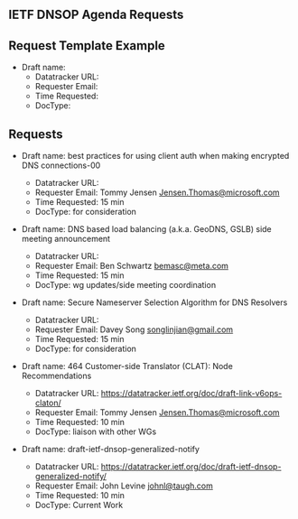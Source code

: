 ## IETF DNSOP Agenda Requests

## Request Template Example

*   Draft name:
    - Datatracker URL:
    - Requester Email:
    - Time Requested:
    - DocType:

## Requests

*   Draft name: best practices for using client auth when making encrypted DNS connections-00
    - Datatracker URL:
    - Requester Email: Tommy Jensen <Jensen.Thomas@microsoft.com>
    - Time Requested: 15 min
    - DocType: for consideration

*   Draft name: DNS based load balancing (a.k.a. GeoDNS, GSLB) side meeting announcement
    - Datatracker URL:
    - Requester Email: Ben Schwartz <bemasc@meta.com>
    - Time Requested: 15 min
    - DocType: wg updates/side meeting coordination

*   Draft name: Secure Nameserver Selection Algorithm for DNS Resolvers
    - Datatracker URL:
    - Requester Email: Davey Song <songlinjian@gmail.com>
    - Time Requested: 15 min
    - DocType: for consideration

*   Draft name: 464 Customer-side Translator (CLAT): Node Recommendations
    - Datatracker URL: https://datatracker.ietf.org/doc/draft-link-v6ops-claton/
    - Requester Email: Tommy Jensen <Jensen.Thomas@microsoft.com>
    - Time Requested: 10 min
    - DocType: liaison with other WGs

*   Draft name: draft-ietf-dnsop-generalized-notify
    - Datatracker URL: https://datatracker.ietf.org/doc/draft-ietf-dnsop-generalized-notify/
    - Requester Email: John Levine <johnl@taugh.com>
    - Time Requested: 10 min
    - DocType: Current Work


